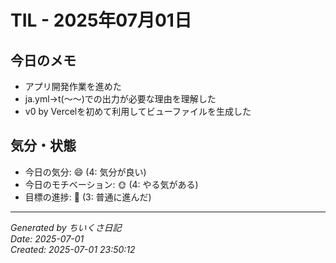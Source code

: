 # TIL - 2025年07月01日

## 今日のメモ
 - アプリ開発作業を進めた
 - ja.yml→t(〜〜)での出力が必要な理由を理解した
 - v0 by Vercelを初めて利用してビューファイルを生成した

## 気分・状態
 - 今日の気分: 😄 (4: 気分が良い)
 - 今日のモチベーション: 🌞 (4: やる気がある)
 - 目標の進捗: 🌱 (3: 普通に進んだ)

---
*Generated by ちいくさ日記*  
*Date: 2025-07-01*  
*Created: 2025-07-01 23:50:12*

